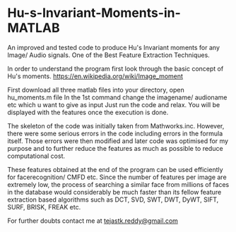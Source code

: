 # Hu-s-Invariant-Moments-in-MATLAB
An improved and tested code to produce Hu's Invariant moments for any Image/ Audio signals. One of the Best Feature Extraction Techniques. 

In order to understand the program first look through the basic concept of Hu's moments.
https://en.wikipedia.org/wiki/Image_moment

First download all three matlab files into your directory, 
open hu_moments.m file 
In the 1st command change the imagename/ audioname etc which u want to give as input
Just run the code and relax. You will be displayed with the features once the execution is done.


The skeleton of the code was initially taken from Mathworks.inc. However, there were some serious errors in the code including errors in the formula itself.
Those errors were then modified and later code was optimised for my purpose and to further reduce the features as much as possible to reduce computational cost.

These features obtained at the end of the program can be used efficiently for facerecognition/ CMFD etc. Since the number of features per image are extremely low, the process of searching a similar face from millions of faces in the database would considerably be much faster than its fellow feature extraction based algorithms such as DCT, SVD, SWT, DWT, DyWT, SIFT, SURF, BRISK, FREAK etc.

For further doubts contact me at tejastk.reddy@gmail.com
